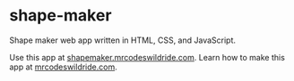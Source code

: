 # shape-maker

Shape maker web app written in HTML, CSS, and JavaScript.

Use this app at [shapemaker.mrcodeswildride.com](https://shapemaker.mrcodeswildride.com/).
Learn how to make this app at [mrcodeswildride.com](https://www.mrcodeswildride.com/).